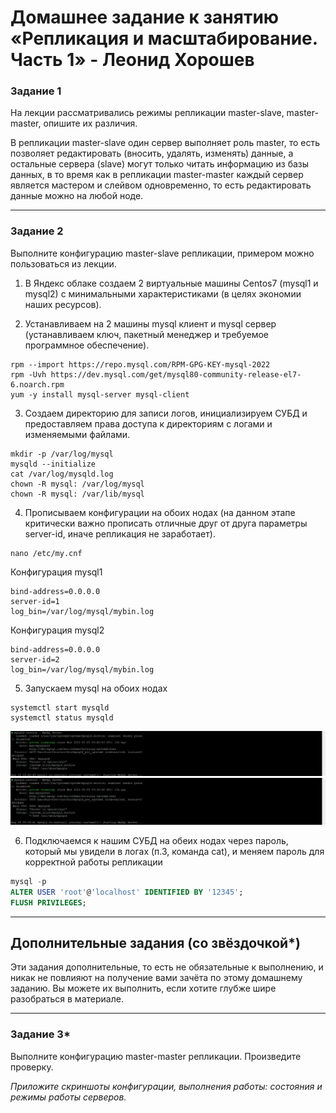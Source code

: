 # Домашнее задание к занятию «Репликация и масштабирование. Часть 1» - Леонид Хорошев


### Задание 1

На лекции рассматривались режимы репликации master-slave, master-master, опишите их различия.

В репликации master-slave один сервер выполняет роль master, то есть позволяет редактировать (вносить, удалять, изменять) данные, а остальные сервера (slave) могут только читать информацию из базы данных, в то время как в репликации master-master каждый сервер является мастером и слейвом одновременно, то есть редактировать данные можно на любой ноде.

---

### Задание 2

Выполните конфигурацию master-slave репликации, примером можно пользоваться из лекции.

1. В Яндекс облаке создаем 2 виртуальные машины Centos7 (mysql1 и mysql2) с минимальными характеристиками (в целях экономии наших ресурсов).

2. Устанавливаем на 2 машины mysql клиент и mysql сервер (устанавливаем ключ, пакетный менеджер и требуемое программное обеспечение).

```
rpm --import https://repo.mysql.com/RPM-GPG-KEY-mysql-2022
rpm -Uvh https://dev.mysql.com/get/mysql80-community-release-el7-6.noarch.rpm
yum -y install mysql-server mysql-client
```

3. Создаем директорию для записи логов, инициализируем СУБД и предоставляем права доступа к директориям c логами и изменяемыми файлами. 

```
mkdir -p /var/log/mysql
mysqld --initialize
cat /var/log/mysqld.log
chown -R mysql: /var/log/mysql
chown -R mysql: /var/lib/mysql
```

4. Прописываем конфигурации на обоих нодах (на данном этапе критически важно прописать отличные друг от друга параметры server-id, иначе репликация не заработает).

```
nano /etc/my.cnf
```

Конфигурация mysql1

```
bind-address=0.0.0.0
server-id=1
log_bin=/var/log/mysql/mybin.log
```

Конфигурация mysql2

```
bind-address=0.0.0.0
server-id=2
log_bin=/var/log/mysql/mybin.log
```

5. Запускаем mysql на обоих нодах

```
systemctl start mysqld
systemctl status mysqld
```
![Alt text](https://github.com/LeonidKhoroshev/databases/blob/main/replication/replication2.1.png)
![Alt text](https://github.com/LeonidKhoroshev/databases/blob/main/replication/replication2.2.png)

6. Подключаемся к нашим СУБД на обеих нодах через пароль, который мы увидели в логах (п.3, команда cat), и меняем пароль для корректной работы репликации

```sql
mysql -p
ALTER USER 'root'@'localhost' IDENTIFIED BY '12345';
FLUSH PRIVILEGES;
```




---

## Дополнительные задания (со звёздочкой*)
Эти задания дополнительные, то есть не обязательные к выполнению, и никак не повлияют на получение вами зачёта по этому домашнему заданию. Вы можете их выполнить, если хотите глубже шире разобраться в материале.

---

### Задание 3* 

Выполните конфигурацию master-master репликации. Произведите проверку.

*Приложите скриншоты конфигурации, выполнения работы: состояния и режимы работы серверов.*
